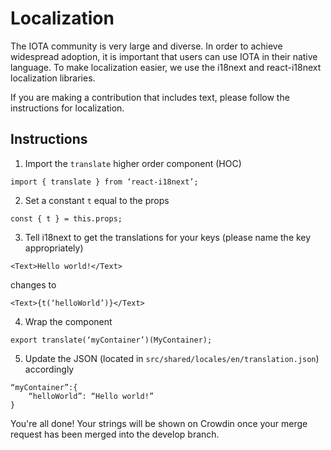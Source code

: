 # Localization

The IOTA community is very large and diverse. In order to achieve widespread adoption, it is important that users can use IOTA in their native language. To make localization easier, we use the i18next and react-i18next localization libraries. 

If you are making a contribution that includes text, please follow the instructions for localization. 

## Instructions

1. Import the `translate` higher order component (HOC)
```
import { translate } from ‘react-i18next’;
```

2. Set a constant `t` equal to the props
```
const { t } = this.props;
```

3. Tell i18next to get the translations for your keys (please name the key appropriately)
```
<Text>Hello world!</Text>
```
changes to
```
<Text>{t(‘helloWorld’)}</Text>
```

4. Wrap the component
```
export translate(‘myContainer’)(MyContainer);
```

5. Update the JSON (located in `src/shared/locales/en/translation.json`) accordingly
```
“myContainer”:{
    “helloWorld”: “Hello world!”
}
```

You're all done! Your strings will be shown on Crowdin once your merge request has been merged into the develop branch. 